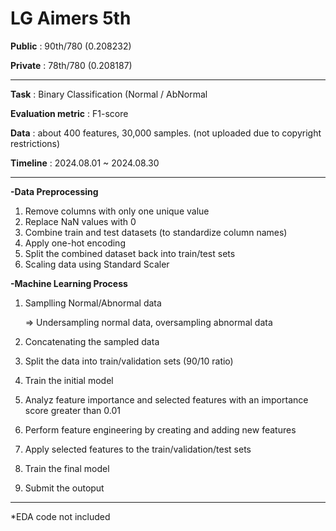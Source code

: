 # LG Aimers 5th

**Public** : 90th/780 (0.208232)

**Private** : 78th/780 (0.208187)

------------

**Task** : Binary Classification (Normal / AbNormal

**Evaluation metric** : F1-score

**Data** : about 400 features, 30,000 samples. (not uploaded due to copyright restrictions)

**Timeline** : 2024.08.01 ~ 2024.08.30

------------

**-Data Preprocessing**
1. Remove columns with only one unique value
2. Replace NaN values with 0
3. Combine train and test datasets (to standardize column names)
4. Apply one-hot encoding
5. Split the combined dataset back into train/test sets
6. Scaling data using Standard Scaler

**-Machine Learning Process**
1. Samplling Normal/Abnormal data
   
   => Undersampling normal data, oversampling abnormal data
3. Concatenating the sampled data
4. Split the data into train/validation sets (90/10 ratio)
5. Train the initial model
6. Analyz feature importance and selected features with an importance score greater than 0.01
7. Perform feature engineering by creating and adding new features
8. Apply selected features to the train/validation/test sets
9. Train the final model
10. Submit the outoput

------------

*EDA code not included
